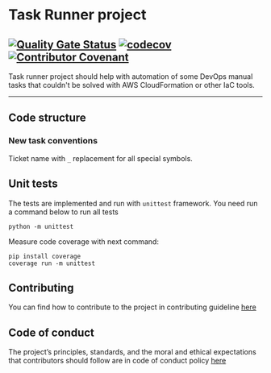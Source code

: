 # Task Runner project

[![Quality Gate Status](https://sonarcloud.io/api/project_badges/measure?project=PetroRavlinko_task-runner&metric=alert_status)](https://sonarcloud.io/dashboard?id=PetroRavlinko_task-runner)
[![codecov](https://codecov.io/gh/PetroRavlinko/task-runner/branch/main/graph/badge.svg?token=ZND14Y1O1T)](https://codecov.io/gh/PetroRavlinko/task-runner)
[![Contributor Covenant](https://img.shields.io/badge/Contributor%20Covenant-2.1-4baaaa.svg)](code_of_conduct.md)
---

Task runner project should help with automation of some DevOps manual tasks that couldn't be solved with AWS CloudFormation or other IaC tools.

---

## Code structure
### New task conventions
Ticket name with ```_``` replacement for all special symbols.

## Unit tests
The tests are implemented and run with ```unittest``` framework. You need run a command below to run all tests

```shell
python -m unittest
```
Measure code coverage with next command:
```shell
pip install coverage
coverage run -m unittest
```

## Contributing
You can find how to contribute to the project in contributing guideline [here](CONTRIBUTING.md)

## Code of conduct
The project’s principles, standards, and the moral and ethical expectations that contributors should follow are in code of conduct policy [here](CODE_OF_CONDUCT.md)

